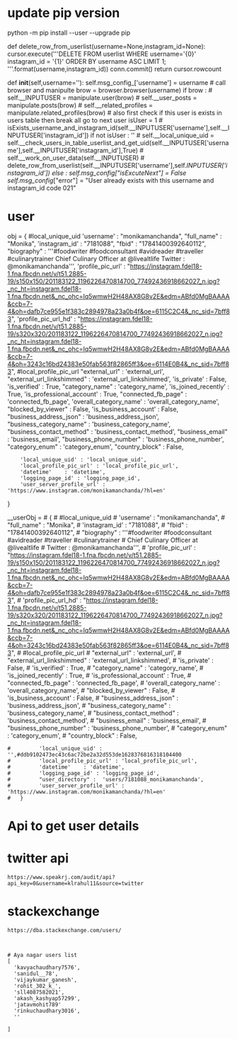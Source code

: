 
# update pip version
  python -m pip install --user --upgrade pip


def delete_row_from_userlist(username=None,instagram_id=None):
   cursor.execute('''DELETE FROM userlist WHERE username='{0}' instagram_id = '{1}' ORDER BY username ASC LIMIT 1; '''.format(username,instagram_id))
   conn.commit()
   return cursor.rowcount


 def __init__(self,username=''):
      self.msg_config_['username'] = username
      # call browser and manipulte
      brow = browser.browser(username)
      if brow : 
        # self.__INPUTUSER = manipulate.user(brow)
        # self.__user_posts = manipulate.posts(brow)
        # self.__related_profiles = manipulate.related_profiles(brow)
        # also first check if this user is exists in users table then break all go to next user
        isUser = 1 # isExists_username_and_instagram_id(self.__INPUTUSER['username'],self.__INPUTUSER['instagram_id'])
        if not isUser :
          ''
          # self.__local_unique_uid = self.__check_users_in_table_userlist_and_get_uid(self.__INPUTUSER['username'],self.__INPUTUSER['instagram_id'],True)
          # self.__work_on_user_data(self.__INPUTUSER)
          # delete_row_from_userlist(self.__INPUTUSER['username'],self.__INPUTUSER['instagram_id'])
        else :
          self.msg_config_["isExcuteNext"] = False
          self.msg_config_["error"] = "User already exists with this username and instagram_id code 021"
      

# user
  
 obj = {
        #local_unique_uid
        'username' : "monikamanchanda",
        "full_name" : "Monika",
        'instagram_id' : "7181088",
        "fbid" : "17841400392640112",
        "biography" : '''#foodwriter #foodconsultant #avidreader #traveller #culinarytrainer
        Chief Culinary Officer at @livealtlife 
        Twitter : @monikamanchanda''',
        'profile_pic_url' : "https://instagram.fdel18-1.fna.fbcdn.net/v/t51.2885-19/s150x150/201183122_1196226470814700_77492436918662027_n.jpg?_nc_ht=instagram.fdel18-1.fna.fbcdn.net&_nc_ohc=Iq5wmwH2H48AX8G8v2E&edm=ABfd0MgBAAAA&ccb=7-4&oh=dafb7ce955e1f383c2894978a23a0b4f&oe=6115C2C4&_nc_sid=7bff83",
        'profile_pic_url_hd' : "https://instagram.fdel18-1.fna.fbcdn.net/v/t51.2885-19/s320x320/201183122_1196226470814700_77492436918662027_n.jpg?_nc_ht=instagram.fdel18-1.fna.fbcdn.net&_nc_ohc=Iq5wmwH2H48AX8G8v2E&edm=ABfd0MgBAAAA&ccb=7-4&oh=3243c16bd24383e50fab563f82865ff3&oe=6114E0B4&_nc_sid=7bff83",
        #local_profile_pic_url
        "external_url" : 'external_url',
        "external_url_linkshimmed" : 'external_url_linkshimmed',
        'is_private' : False,
        'is_verified' : True,
        "category_name" : 'category_name',
        'is_joined_recently' : True,
        'is_professional_account' : True,
        "connected_fb_page" : 'connected_fb_page',
        'overall_category_name' : 'overall_category_name',
        "blocked_by_viewer" : False,
        'is_business_account' : False,
        "business_address_json" : 'business_address_json',
        "business_category_name" : 'business_category_name',
        "business_contact_method" : 'business_contact_method',
        "business_email" : 'business_email',
        "business_phone_number" : 'business_phone_number',
        "category_enum" : 'category_enum',
        "country_block" : False,
     
        'local_unique_uid' : 'local_unique_uid',
        'local_profile_pic_url' : 'local_profile_pic_url',
        'datetime'    : 'datetime',
        'logging_page_id' : 'logging_page_id',
        'user_server_profile_url' : 'https://www.instagram.com/monikamanchanda/?hl=en'
  }







__userObj = # {
    #         #local_unique_uid
    #         'username' : "monikamanchanda",
    #         "full_name" : "Monika",
    #         'instagram_id' : "7181088",
    #         "fbid" : "17841400392640112",
    #         "biography" : '''#foodwriter #foodconsultant #avidreader #traveller #culinarytrainer
    #         Chief Culinary Officer at @livealtlife 
    #         Twitter : @monikamanchanda''',
    #         'profile_pic_url' : "https://instagram.fdel18-1.fna.fbcdn.net/v/t51.2885-19/s150x150/201183122_1196226470814700_77492436918662027_n.jpg?_nc_ht=instagram.fdel18-1.fna.fbcdn.net&_nc_ohc=Iq5wmwH2H48AX8G8v2E&edm=ABfd0MgBAAAA&ccb=7-4&oh=dafb7ce955e1f383c2894978a23a0b4f&oe=6115C2C4&_nc_sid=7bff83",
    #         'profile_pic_url_hd' : "https://instagram.fdel18-1.fna.fbcdn.net/v/t51.2885-19/s320x320/201183122_1196226470814700_77492436918662027_n.jpg?_nc_ht=instagram.fdel18-1.fna.fbcdn.net&_nc_ohc=Iq5wmwH2H48AX8G8v2E&edm=ABfd0MgBAAAA&ccb=7-4&oh=3243c16bd24383e50fab563f82865ff3&oe=6114E0B4&_nc_sid=7bff83",
    #         #local_profile_pic_url
    #         "external_url" : 'external_url',
    #         "external_url_linkshimmed" : 'external_url_linkshimmed',
    #         'is_private' : False,
    #         'is_verified' : True,
    #         "category_name" : 'category_name',
    #         'is_joined_recently' : True,
    #         'is_professional_account' : True,
    #         "connected_fb_page" : 'connected_fb_page',
    #         'overall_category_name' : 'overall_category_name',
    #         "blocked_by_viewer" : False,
    #         'is_business_account' : False,
    #         "business_address_json" : 'business_address_json',
    #         "business_category_name" : 'business_category_name',
    #         "business_contact_method" : 'business_contact_method',
    #         "business_email" : 'business_email',
    #         "business_phone_number" : 'business_phone_number',
    #         "category_enum" : 'category_enum',
    #         "country_block" : False,
        
    #         'local_unique_uid' : '',#ddb9102473ec43c6ac72be2a32d553de1628376816318104400
    #         'local_profile_pic_url' : 'local_profile_pic_url',
    #         'datetime'    : 'datetime',
    #         'logging_page_id' : 'logging_page_id',
    #         "user_directory" :  'users/7181088_monikamanchanda',
    #         'user_server_profile_url' : 'https://www.instagram.com/monikamanchanda/?hl=en'
    #   }




# Api to get user details

   # twitter api
    https://www.speakrj.com/audit/api?api_key=0&username=klrahul11&source=twitter

   # stackexchange
    https://dba.stackexchange.com/users/



    # Aya nagar users list
    [
      'kavyachaudhary7576',
      'sanidul__78',
      'vijaykumar_ganesh',
      'rohit_302_k_',
      'sll4087582021',
      'akash_kashyap57299',
      'jatavmohit789'
      'rinkuchaudhary3016',
      ''

    ]